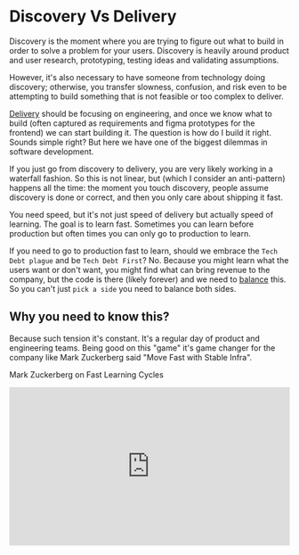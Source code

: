 # Discovery Vs Delivery

Discovery is the moment where you are trying to figure out what to build in order to solve a problem for your users. Discovery is heavily around product and user research, prototyping, testing ideas and validating assumptions.

However, it's also necessary to have someone from technology doing discovery; otherwise, you transfer slowness, confusion, and risk even to be attempting to build something that is not feasible or too complex to deliver.

[Delivery](https://diego-pacheco.blogspot.com/2020/02/multi-track-agile-with-tta.html) should be focusing on engineering, and once we know what to build (often captured as requirements and figma prototypes for the frontend) we can start building it. The question is how do I build it right. Sounds simple right? But here we have one of the biggest dilemmas in software development.

If you just go from discovery to delivery, you are very likely working in a waterfall fashion. So this is not linear, but (which I consider an anti-pattern) happens all the time: the moment you touch discovery, people assume discovery is done or correct, and then you only care about shipping it fast.

You need speed, but it's not just speed of delivery but actually speed of learning. The goal is to learn fast. Sometimes you can learn before production but often times you can only go to production to learn.

If you need to go to production fast to learn, should we embrace the `Tech Debt plague` and be `Tech Debt First`? No. Because you might learn what the users want or don't want, you might find what can bring revenue to the company, but the code is there (likely forever) and we need to [balance](https://diego-pacheco.blogspot.com/2025/03/the-roads-approach.html) this. So you can't just `pick a side` you need to balance both sides.

## Why you need to know this?

Because such tension it's constant. It's a regular day of product and engineering teams. Being good on this "game" it's game changer for the company like Mark Zuckerberg said "Move Fast with Stable Infra".

Mark Zuckerberg on Fast Learning Cycles
<div style="position: relative; width: 100%; padding-bottom: 56.25%">
<iframe src="https://www.youtube.com/embed/YQKsdR1wgK8&t=52s" 
        title="Mark Zuckerberg on Fast Learning Cycles" frameborder="0" allowfullscreen
        allow="accelerometer; autoplay; clipboard-write; encrypted-media; gyroscope; picture-in-picture" 
        style="position: absolute; width: 100%; height: 100%;">
</iframe>
</div>
